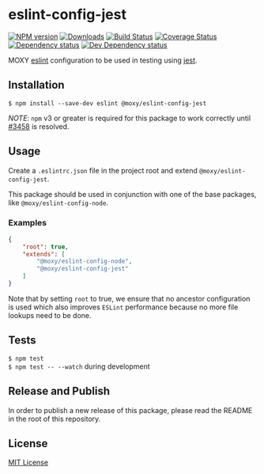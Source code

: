 # eslint-config-jest

[![NPM version][npm-image]][npm-url] [![Downloads][downloads-image]][npm-url] [![Build Status][travis-image]][travis-url] [![Coverage Status][codecov-image]][codecov-url] [![Dependency status][david-dm-image]][david-dm-url] [![Dev Dependency status][david-dm-dev-image]][david-dm-dev-url]

[npm-url]:https://npmjs.org/package/@moxy/eslint-config-jest
[npm-image]:https://img.shields.io/npm/v/@moxy/eslint-config-jest.svg
[downloads-image]:https://img.shields.io/npm/dm/@moxy/eslint-config-jest.svg
[travis-url]:https://travis-ci.org/moxystudio/eslint-config-jest
[travis-image]:https://img.shields.io/travis/moxystudio/eslint-config-jest/master.svg
[codecov-url]:https://codecov.io/gh/moxystudio/eslint-config-jest
[codecov-image]:https://img.shields.io/codecov/c/github/moxystudio/eslint-config-jest/master.svg
[david-dm-url]:https://david-dm.org/moxystudio/eslint-config-jest
[david-dm-image]:https://img.shields.io/david/moxystudio/eslint-config-jest.svg
[david-dm-dev-url]:https://david-dm.org/moxystudio/eslint-config-jest?type=dev
[david-dm-dev-image]:https://img.shields.io/david/dev/moxystudio/eslint-config-jest.svg

MOXY [eslint](http://eslint.org/) configuration to be used in testing using [jest](https://jestjs.io).


## Installation

`$ npm install --save-dev eslint @moxy/eslint-config-jest`

*NOTE*: `npm` v3 or greater is required for this package to work correctly until [#3458](https://github.com/eslint/eslint/issues/3458) is resolved.


## Usage

Create a `.eslintrc.json` file in the project root and extend `@moxy/eslint-config-jest`.

This package should be used in conjunction with one of the base packages, like `@moxy/eslint-config-node`.


### Examples

```json
{
    "root": true,
    "extends": [
        "@moxy/eslint-config-node",
        "@moxy/eslint-config-jest"
    ]
}
```

Note that by setting `root` to true, we ensure that no ancestor configuration is used which also improves `ESLint` performance because no more file lookups need to be done.


## Tests

`$ npm test`   
`$ npm test -- --watch` during development

## Release and Publish

In order to publish a new release of this package, please read the README in the root of this repository.


## License

[MIT License](http://opensource.org/licenses/MIT)
